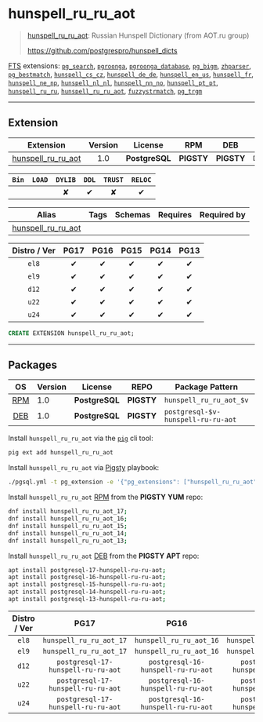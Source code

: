 # hunspell_ru_ru_aot


> [hunspell_ru_ru_aot](https://github.com/postgrespro/hunspell_dicts): Russian Hunspell Dictionary (from AOT.ru group)
>
> https://github.com/postgrespro/hunspell_dicts





[FTS](/fts) extensions: [`pg_search`](/pg_search), [`pgroonga`](/pgroonga), [`pgroonga_database`](/pgroonga_database), [`pg_bigm`](/pg_bigm), [`zhparser`](/zhparser), [`pg_bestmatch`](/pg_bestmatch), [`hunspell_cs_cz`](/hunspell_cs_cz), [`hunspell_de_de`](/hunspell_de_de), [`hunspell_en_us`](/hunspell_en_us), [`hunspell_fr`](/hunspell_fr), [`hunspell_ne_np`](/hunspell_ne_np), [`hunspell_nl_nl`](/hunspell_nl_nl), [`hunspell_nn_no`](/hunspell_nn_no), [`hunspell_pt_pt`](/hunspell_pt_pt), [`hunspell_ru_ru`](/hunspell_ru_ru), [`hunspell_ru_ru_aot`](/hunspell_ru_ru_aot), [`fuzzystrmatch`](/fuzzystrmatch), [`pg_trgm`](/pg_trgm)


-------
## Extension


| Extension | Version | License | RPM | DEB | PL |
|-----------|:-------:|:-------:|:---:|:---:|:--:|
| [hunspell_ru_ru_aot](https://github.com/postgrespro/hunspell_dicts) | 1.0 | **<span class="tcblue">PostgreSQL</span>** | **<span class="tcwarn">PIGSTY</span>** | **<span class="tcwarn">PIGSTY</span>** | `Data` |



| `Bin` | `LOAD` | `DYLIB` | `DDL` | `TRUST` | `RELOC` |
|:-----:|:------:|:-------:|:-----:|:-------:|:-------:|
|  |  | <span class="tcwarn">✘</span> | <span class="tcblue">✔</span> | <span class="tcwarn">✘</span> | <span class="tcblue">✔</span> |



| Alias | Tags | Schemas | Requires | Required by |
|-------|------|---------|----------|-------------|
| [hunspell_ru_ru_aot](/hunspell_ru_ru_aot) |  |  |  |  |



| Distro / Ver | PG17 | PG16 | PG15 | PG14 | PG13 |
|:------------:|:----:|:----:|:----:|:----:|:----:|
| `el8` | <span class="tcblue">✔</span> | <span class="tcblue">✔</span> | <span class="tcblue">✔</span> | <span class="tcblue">✔</span> | <span class="tcblue">✔</span> |
| `el9` | <span class="tcblue">✔</span> | <span class="tcblue">✔</span> | <span class="tcblue">✔</span> | <span class="tcblue">✔</span> | <span class="tcblue">✔</span> |
| `d12` | <span class="tcblue">✔</span> | <span class="tcblue">✔</span> | <span class="tcblue">✔</span> | <span class="tcblue">✔</span> | <span class="tcblue">✔</span> |
| `u22` | <span class="tcblue">✔</span> | <span class="tcblue">✔</span> | <span class="tcblue">✔</span> | <span class="tcblue">✔</span> | <span class="tcblue">✔</span> |
| `u24` | <span class="tcblue">✔</span> | <span class="tcblue">✔</span> | <span class="tcblue">✔</span> | <span class="tcblue">✔</span> | <span class="tcblue">✔</span> |





```sql
CREATE EXTENSION hunspell_ru_ru_aot;
```

-----------


## Packages


| OS | Version | License | REPO | Package Pattern | 17 | 16 | 15 | 14 | 13 | Dependency |
|:--:|---------|:-------:|:----:|-----------------|:--:|:--:|:--:|:--:|:--:|------------|
| [RPM](/rpm) | 1.0 | **<span class="tcblue">PostgreSQL</span>** | **<span class="tcwarn">PIGSTY</span>** | `hunspell_ru_ru_aot_$v` | **<span class="tcwarn">✔</span>** | **<span class="tcwarn">✔</span>** | **<span class="tcwarn">✔</span>** | **<span class="tcwarn">✔</span>** | **<span class="tcwarn">✔</span>** |  |
| [DEB](/deb) | 1.0 | **<span class="tcblue">PostgreSQL</span>** | **<span class="tcwarn">PIGSTY</span>** | `postgresql-$v-hunspell-ru-ru-aot` | **<span class="tcwarn">✔</span>** | **<span class="tcwarn">✔</span>** | **<span class="tcwarn">✔</span>** | **<span class="tcwarn">✔</span>** | **<span class="tcwarn">✔</span>** |  |



Install `hunspell_ru_ru_aot` via the [`pig`](https://github.com/pgsty/pig) cli tool:

```bash
pig ext add hunspell_ru_ru_aot
```


Install `hunspell_ru_ru_aot` via [Pigsty](https://pigsty.io/docs/pgext/usage/install/) playbook:

```bash
./pgsql.yml -t pg_extension -e '{"pg_extensions": ["hunspell_ru_ru_aot"]}'
```


Install `hunspell_ru_ru_aot` [RPM](/rpm) from the **<span class="tcwarn">PIGSTY</span>** **YUM** repo:

```bash
dnf install hunspell_ru_ru_aot_17;
dnf install hunspell_ru_ru_aot_16;
dnf install hunspell_ru_ru_aot_15;
dnf install hunspell_ru_ru_aot_14;
dnf install hunspell_ru_ru_aot_13;
```


Install `hunspell_ru_ru_aot` [DEB](/deb) from the **<span class="tcwarn">PIGSTY</span>** **APT** repo:

```bash
apt install postgresql-17-hunspell-ru-ru-aot;
apt install postgresql-16-hunspell-ru-ru-aot;
apt install postgresql-15-hunspell-ru-ru-aot;
apt install postgresql-14-hunspell-ru-ru-aot;
apt install postgresql-13-hunspell-ru-ru-aot;
```




| Distro / Ver | PG17 | PG16 | PG15 | PG14 | PG13 |
|:------------:|:----:|:----:|:----:|:----:|:----:|
| `el8` | `hunspell_ru_ru_aot_17` | `hunspell_ru_ru_aot_16` | `hunspell_ru_ru_aot_15` | `hunspell_ru_ru_aot_14` | `hunspell_ru_ru_aot_13` |
| `el9` | `hunspell_ru_ru_aot_17` | `hunspell_ru_ru_aot_16` | `hunspell_ru_ru_aot_15` | `hunspell_ru_ru_aot_14` | `hunspell_ru_ru_aot_13` |
| `d12` | `postgresql-17-hunspell-ru-ru-aot` | `postgresql-16-hunspell-ru-ru-aot` | `postgresql-15-hunspell-ru-ru-aot` | `postgresql-14-hunspell-ru-ru-aot` | `postgresql-13-hunspell-ru-ru-aot` |
| `u22` | `postgresql-17-hunspell-ru-ru-aot` | `postgresql-16-hunspell-ru-ru-aot` | `postgresql-15-hunspell-ru-ru-aot` | `postgresql-14-hunspell-ru-ru-aot` | `postgresql-13-hunspell-ru-ru-aot` |
| `u24` | `postgresql-17-hunspell-ru-ru-aot` | `postgresql-16-hunspell-ru-ru-aot` | `postgresql-15-hunspell-ru-ru-aot` | `postgresql-14-hunspell-ru-ru-aot` | `postgresql-13-hunspell-ru-ru-aot` |





